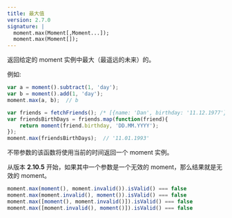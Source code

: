 ```yaml
---
title: 最大值
version: 2.7.0
signature: |
  moment.max(Moment[,Moment...]);
  moment.max(Moment[]);
---
```


返回给定的 moment 实例中最大（最遥远的未来）的。

例如:
```javascript
var a = moment().subtract(1, 'day');
var b = moment().add(1, 'day');
moment.max(a, b);  // b

var friends = fetchFriends(); /* [{name: 'Dan', birthday: '11.12.1977'}, {name: 'Mary', birthday: '11.12.1986'}, {name: 'Stephan', birthday: '11.01.1993'}]*/
var friendsBirthDays = friends.map(function(friend){
    return moment(friend.birthday, 'DD.MM.YYYY');
});
moment.max(friendsBirthDays);  // '11.01.1993'
```
不带参数的该函数将使用当前的时间返回一个 moment 实例。

从版本 **2.10.5** 开始，如果其中一个参数是一个无效的 moment，那么结果就是无效的 moment。

```javascript
moment.max(moment(), moment.invalid()).isValid() === false
moment.max(moment.invalid(), moment()).isValid() === false
moment.max([moment(), moment.invalid()]).isValid() === false
moment.max([moment.invalid(), moment()]).isValid() === false
```
